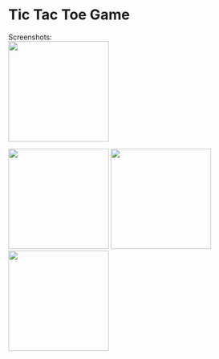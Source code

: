 # Tic Tac Toe Game
Screenshots:
<br>
<img src="https://github.com/iuriishamkin/COMP2160_TicTacToe/blob/master/screenshots/Screenshot_20151119-114025.png?raw=true" 
width="200">

<img src="https://github.com/iuriishamkin/COMP2160_TicTacToe/blob/master/screenshots/Screenshot_20151119-114137.png?raw=true" width="200">

<img src="https://github.com/iuriishamkin/COMP2160_TicTacToe/blob/master/screenshots/Screenshot_20151119-114152.png?raw=true" width="200">

<img src="https://github.com/iuriishamkin/COMP2160_TicTacToe/blob/master/screenshots/Screenshot_20151119-115212.png?raw=true" width="200" >

